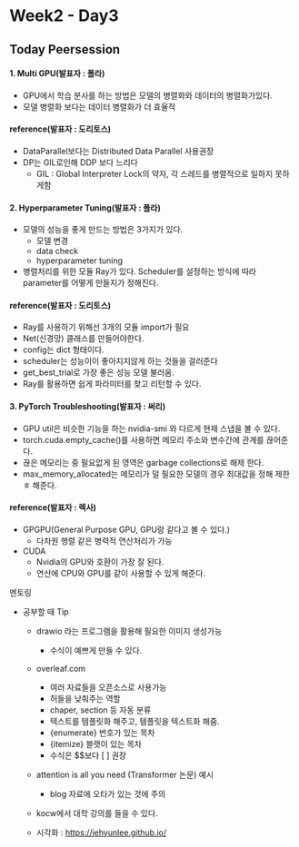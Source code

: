 # Week2 - Day3  

## Today Peersession

#### 1. Multi GPU(발표자 : 폴라)
- GPU에서 학습 분사를 하는 방법은 모델의 병렬화와 데이터의 병렬화가있다.
- 모델 병렬화 보다는 데이터 병렬화가 더 효율적

#### reference(발표자 : 도리토스)
- DataParallel보다는 Distributed Data Parallel 사용권장
- DP는 GIL로인해 DDP 보다 느리다
    - GIL : Global Interpreter Lock의 약자, 각 스레드를 병렬적으로 일하지 못하게함


#### 2. Hyperparameter Tuning(발표자 : 폴라)
- 모델의 성능을 좋게 만드는 방법은 3가지가 있다.
    - 모델 변경
    - data check
    - hyperparameter tuning
- 병렬처리를 위한 모듈 Ray가 있다. Scheduler를 설정하는 방식에 따라 parameter를 어떻게 만들지가 정해진다.

#### reference(발표자 : 도리토스)
- Ray를 사용하기 위해선 3개의 모듈 import가 필요
- Net(신경망) 클래스를 만들어야한다.
- config는 dict 형태이다.
- scheduler는 성능이이 좋아지지않게 하는 것들을 걸러준다
- get_best_trial로 가장 좋은 성능 모델 불러옴.
- Ray를 활용하면 쉽게 파라미터를 찾고 리턴할 수 있다.

#### 3. PyTorch Troubleshooting(발표자 : 써리)
- GPU util은 비슷한 기능을 하는 nvidia-smi 와 다르게 현재 스냅을 볼 수 있다.
- torch.cuda.empty_cache()를 사용하면 메모리 주소와 변수간에 관계를 끊어준다.
- 끊은 메모리는 중 필요없게 된 영역은 garbage collections로 해제 한다.
- max_memory_allocated는 메모리가 덜 필요한 모델의 경우 최대값을 정해 제한ㅎ 해준다.

#### reference(발표자 : 렉사)
- GPGPU(General Purpose GPU, GPU랑 같다고 볼 수 있다.)
    - 다차원 행렬 같은 병력적 연산처리가 가능
- CUDA
    - Nvidia의 GPU와 호환이 가장 잘 된다.
    - 연산에 CPU와 GPU를 같이 사용할 수 있게 해준다.

멘토링 
- 공부할 때 Tip
    - drawio 라는 프로그램을 활용해 필요한 이미지 생성가능 
        - 수식이 예쁘게 만들 수 있다.
    - overleaf.com
        - 여러 자료들을 오픈소스로 사용가능
        - 허들을 낮춰주는 역할
        - chaper, section 등 자동 분류
        - 텍스트를 템플릿화 해주고, 템플릿을 텍스트화 해줌.
        - {enumerate} 번호가 있는 목차
        - {itemize} 블랫이 있는 목차
        - 수식은 $$보다 \[ \] 권장

    - attention is all you need (Transformer 논문) 예시
        - blog 자료에 오타가 있는 것에 주의
    
    - kocw에서 대학 강의를 들을 수 있다.
    - 시각화 : https://jehyunlee.github.io/
